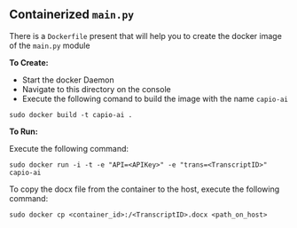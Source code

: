## Containerized `main.py`

There is a `Dockerfile` present that will help you to create the docker image of the `main.py` module

**To Create:**

- Start the docker Daemon
- Navigate to this directory on the console
- Execute the following comand to build the image with the name `capio-ai`
```Batchfile
sudo docker build -t capio-ai .
```

**To Run:**

Execute the following command:

```Batchfiile
sudo docker run -i -t -e "API=<APIKey>" -e "trans=<TranscriptID>" capio-ai
```

To copy the docx file from the container to the host, execute the following command:

```Batchfile
sudo docker cp <container_id>:/<TranscriptID>.docx <path_on_host>
```